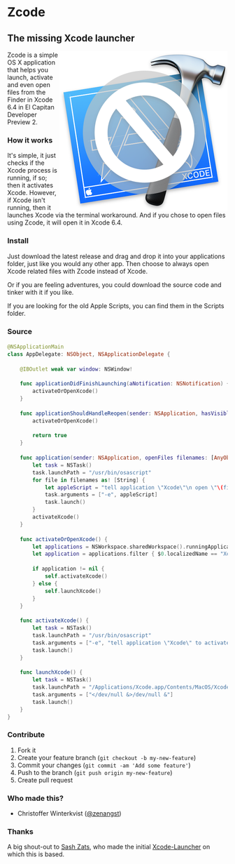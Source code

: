 # Zcode
## The missing Xcode launcher
<img src="https://raw.githubusercontent.com/zenangst/Xcode-Launcher/master/Images/icon_v3@2x.png" align="right">
Zcode is a simple OS X application that helps you launch, activate and even open files from the Finder in Xcode 6.4 in El Capitan Developer Preview 2.

### How it works

It's simple, it just checks if the Xcode process is running, if so; then it activates Xcode. However, if Xcode isn't running, then it launches Xcode via the terminal workaround. And if you chose to open files using Zcode, it will open it in Xcode 6.4.

### Install

Just download the latest release and drag and drop it into your applications folder, just like you would any other app. Then choose to always open Xcode related files with Zcode instead of Xcode.

Or if you are feeling adventures, you could download the source code and tinker with it if you like.

If you are looking for the old Apple Scripts, you can find them in the Scripts folder.

### Source

```swift
@NSApplicationMain
class AppDelegate: NSObject, NSApplicationDelegate {

    @IBOutlet weak var window: NSWindow!

    func applicationDidFinishLaunching(aNotification: NSNotification) {
        activateOrOpenXcode()
    }

    func applicationShouldHandleReopen(sender: NSApplication, hasVisibleWindows flag: Bool) -> Bool {
        activateOrOpenXcode()

        return true
    }

    func application(sender: NSApplication, openFiles filenames: [AnyObject]) {
        let task = NSTask()
        task.launchPath = "/usr/bin/osascript"
        for file in filenames as! [String] {
            let appleScript = "tell application \"Xcode\"\n open \"\(file)\"\n\nend"
            task.arguments = ["-e", appleScript]
            task.launch()
        }
        activateXcode()
    }
    
    func activateOrOpenXcode() {
        let applications = NSWorkspace.sharedWorkspace().runningApplications as! [NSRunningApplication]
        let application = applications.filter { $0.localizedName == "Xcode" }.last

        if application != nil {
            self.activateXcode()
        } else {
            self.launchXcode()
        }
    }

    func activateXcode() {
        let task = NSTask()
        task.launchPath = "/usr/bin/osascript"
        task.arguments = ["-e", "tell application \"Xcode\" to activate"]
        task.launch()
    }

    func launchXcode() {
        let task = NSTask()
        task.launchPath = "/Applications/Xcode.app/Contents/MacOS/Xcode"
        task.arguments = ["</dev/null &>/dev/null &"]
        task.launch()
    }
}
```

### Contribute

1. Fork it
2. Create your feature branch (`git checkout -b my-new-feature`)
3. Commit your changes (`git commit -am 'Add some feature'`)
4. Push to the branch (`git push origin my-new-feature`)
5. Create pull request

### Who made this?

- Christoffer Winterkvist ([@zenangst](https://twitter.com/zenangst))

### Thanks

A big shout-out to [Sash Zats](https://twitter.com/zats), who made the initial [Xcode-Launcher](https://twitter.com/zats/status/613464620997570560) on which this is based.
